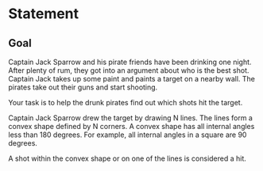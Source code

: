 
# Statement
## Goal

Captain Jack Sparrow and his pirate friends have been drinking one night.
After plenty of rum, they got into an argument about who is the best shot.
Captain Jack takes up some paint and paints a target on a nearby wall.
The pirates take out their guns and start shooting.

Your task is to help the drunk pirates find out which shots hit the target.

Captain Jack Sparrow drew the target by drawing N lines.
The lines form a convex shape defined by N corners.
A convex shape has all internal angles less than 180 degrees.
For example, all internal angles in a square are 90 degrees.

A shot within the convex shape or on one of the lines is considered a hit. 
